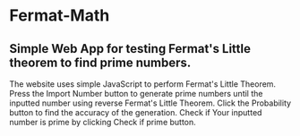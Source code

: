 # Fermat-Math
Simple Web App for testing Fermat's Little theorem to find prime numbers.
---------------------------------------------------------------------------------------------------------------------------------------------------------

The website uses simple JavaScript to perform Fermat's Little Theorem. Press the Import Number button to generate prime numbers until the inputted number using reverse Fermat's Little Theorem. Click the Probability button to find the accuracy of the generation. Check if Your inputted number is prime by clicking Check if prime button.
